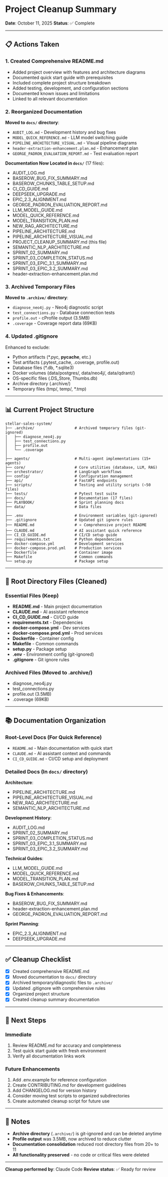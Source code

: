 # Project Cleanup Summary

**Date**: October 11, 2025
**Status**: ✅ Complete

---

## 📋 Actions Taken

### 1. Created Comprehensive README.md
- Added project overview with features and architecture diagrams
- Documented quick start guide with prerequisites
- Included complete project structure breakdown
- Added testing, development, and configuration sections
- Documented known issues and limitations
- Linked to all relevant documentation

### 2. Reorganized Documentation
**Moved to `docs/` directory**:
- `AUDIT_LOG.md` - Development history and bug fixes
- `MODEL_QUICK_REFERENCE.md` - LLM model switching guide
- `PIPELINE_ARCHITECTURE_VISUAL.md` - Visual pipeline diagrams
- `header-extraction-enhancement.plan.md` - Enhancement plan
- `GEORGE_PADRON_EVALUATION_REPORT.md` - Test evaluation report

**Documentation Now Located in `docs/`** (17 files):
- AUDIT_LOG.md
- BASEROW_BUG_FIX_SUMMARY.md
- BASEROW_CHUNKS_TABLE_SETUP.md
- CI_CD_GUIDE.md
- DEEPSEEK_UPGRADE.md
- EPIC_2.3_ALIGNMENT.md
- GEORGE_PADRON_EVALUATION_REPORT.md
- LLM_MODEL_GUIDE.md
- MODEL_QUICK_REFERENCE.md
- MODEL_TRANSITION_PLAN.md
- NEW_RAG_ARCHITECTURE.md
- PIPELINE_ARCHITECTURE.md
- PIPELINE_ARCHITECTURE_VISUAL.md
- PROJECT_CLEANUP_SUMMARY.md (this file)
- SEMANTIC_NLP_ARCHITECTURE.md
- SPRINT_02_SUMMARY.md
- SPRINT_03_COMPLETION_STATUS.md
- SPRINT_03_EPIC_3.1_SUMMARY.md
- SPRINT_03_EPIC_3.2_SUMMARY.md
- header-extraction-enhancement.plan.md

### 3. Archived Temporary Files
**Moved to `.archive/` directory**:
- `diagnose_neo4j.py` - Neo4j diagnostic script
- `test_connections.py` - Database connection tests
- `profile.out` - cProfile output (3.5MB)
- `.coverage` - Coverage report data (69KB)

### 4. Updated .gitignore
Enhanced to exclude:
- Python artifacts (*.pyc, __pycache__, etc.)
- Test artifacts (.pytest_cache, .coverage, profile.out)
- Database files (*.db, *.sqlite3)
- Docker volumes (data/postgres/, data/neo4j/, data/qdrant/)
- OS-specific files (.DS_Store, Thumbs.db)
- Archive directory (.archive/)
- Temporary files (tmp/, temp/, *.tmp)

---

## 📊 Current Project Structure

```
stellar-sales-system/
├── .archive/                  # Archived temporary files (git-ignored)
│   ├── diagnose_neo4j.py
│   ├── test_connections.py
│   ├── profile.out
│   └── .coverage
│
├── agents/                    # Multi-agent implementations (15+ agents)
├── core/                      # Core utilities (database, LLM, RAG)
├── orchestrator/              # LangGraph workflows
├── config/                    # Configuration management
├── api/                       # FastAPI endpoints
├── scripts/                   # Testing and utility scripts (~50 files)
├── tests/                     # Pytest test suite
├── docs/                      # Documentation (17 files)
├── PLAYBOOK/                  # Sprint planning docs
├── data/                      # Data files
│
├── .env                       # Environment variables (git-ignored)
├── .gitignore                 # Updated git ignore rules
├── README.md                  # ⭐ Comprehensive project README
├── CLAUDE.md                  # AI assistant quick reference
├── CI_CD_GUIDE.md             # CI/CD setup guide
├── requirements.txt           # Python dependencies
├── docker-compose.yml         # Development services
├── docker-compose.prod.yml    # Production services
├── Dockerfile                 # Container image
├── Makefile                   # Common commands
└── setup.py                   # Package setup
```

---

## 🎯 Root Directory Files (Cleaned)

### Essential Files (Keep)
- **README.md** - Main project documentation
- **CLAUDE.md** - AI assistant reference
- **CI_CD_GUIDE.md** - CI/CD guide
- **requirements.txt** - Dependencies
- **docker-compose.yml** - Dev services
- **docker-compose.prod.yml** - Prod services
- **Dockerfile** - Container config
- **Makefile** - Common commands
- **setup.py** - Package setup
- **.env** - Environment config (git-ignored)
- **.gitignore** - Git ignore rules

### Archived Files (Moved to .archive/)
- diagnose_neo4j.py
- test_connections.py
- profile.out (3.5MB)
- .coverage (69KB)

---

## 📚 Documentation Organization

### Root-Level Docs (For Quick Reference)
- `README.md` - Main documentation with quick start
- `CLAUDE.md` - AI assistant context and commands
- `CI_CD_GUIDE.md` - CI/CD setup and deployment

### Detailed Docs (In `docs/` directory)
**Architecture**:
- PIPELINE_ARCHITECTURE.md
- PIPELINE_ARCHITECTURE_VISUAL.md
- NEW_RAG_ARCHITECTURE.md
- SEMANTIC_NLP_ARCHITECTURE.md

**Development History**:
- AUDIT_LOG.md
- SPRINT_02_SUMMARY.md
- SPRINT_03_COMPLETION_STATUS.md
- SPRINT_03_EPIC_3.1_SUMMARY.md
- SPRINT_03_EPIC_3.2_SUMMARY.md

**Technical Guides**:
- LLM_MODEL_GUIDE.md
- MODEL_QUICK_REFERENCE.md
- MODEL_TRANSITION_PLAN.md
- BASEROW_CHUNKS_TABLE_SETUP.md

**Bug Fixes & Enhancements**:
- BASEROW_BUG_FIX_SUMMARY.md
- header-extraction-enhancement.plan.md
- GEORGE_PADRON_EVALUATION_REPORT.md

**Sprint Planning**:
- EPIC_2.3_ALIGNMENT.md
- DEEPSEEK_UPGRADE.md

---

## ✅ Cleanup Checklist

- [x] Created comprehensive README.md
- [x] Moved documentation to `docs/` directory
- [x] Archived temporary/diagnostic files to `.archive/`
- [x] Updated .gitignore with comprehensive rules
- [x] Organized project structure
- [x] Created cleanup summary documentation

---

## 🚀 Next Steps

### Immediate
1. Review README.md for accuracy and completeness
2. Test quick start guide with fresh environment
3. Verify all documentation links work

### Future Enhancements
1. Add .env.example for reference configuration
2. Create CONTRIBUTING.md for development guidelines
3. Add CHANGELOG.md for version history
4. Consider moving test scripts to organized subdirectories
5. Create automated cleanup script for future use

---

## 📝 Notes

- **Archive directory** (`.archive/`) is git-ignored and can be deleted anytime
- **Profile output** was 3.5MB, now archived to reduce clutter
- **Documentation consolidation** reduced root directory files from 20+ to 11
- **All functionality preserved** - no code or critical files were deleted

---

**Cleanup performed by**: Claude Code
**Review status**: ✅ Ready for review
